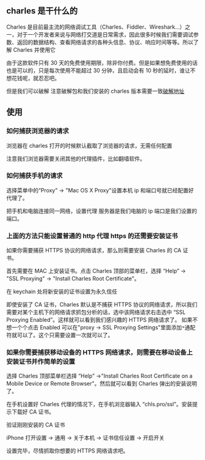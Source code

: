 ## charles 是干什么的

Charles 是目前最主流的网络调试工具（Charles、Fiddler、Wireshark...）之一，对于一个开发者来说与网络打交道是日常需求，因此很多时候我们需要调试参数、返回的数据结构、查看网络请求的各种头信息、协议、响应时间等等。所以了解 Charles 并使用它

由于这款软件只有 30 天的免费使用期限，除非你付费。但是如果想免费使用的话也是可以的，只是每次使用不能超过 30 分钟，且启动会有 10 秒的延时，谁让不想花钱呢，就忍忍吧。

但是我们可以破解 注意破解包和我们安装的 charles 版本需要一致[破解地址](https://www.zzzmode.com/mytools/charles/)

## 使用

### 如何捕获浏览器的请求

浏览器在 charles 打开的时候默认截取了浏览器的请求，无需任何配置

注意我们浏览器需要关闭其他的代理插件，比如翻墙软件。

### 如何捕获手机的请求

选择菜单中的“Proxy” -> "Mac OS X Proxy"设置本机 ip 和端口号就已经配置好代理了。

把手机和电脑连接同一网络，设置代理 服务器是我们电脑的 ip 端口是我们设置的端口。

### 上面的方法只能设置普通的 http 代理 https 的还需要安装证书

如果你需要捕获 HTTPS 协议的网络请求，那么则需要安装 Charles 的 CA 证书。

首先需要在 MAC 上安装证书。点击 Charles 顶部的菜单栏，选择 “Help” -> "SSL Proxying" -> "Install Charles Root Certificate"。

在 keychain 处将新安装的证书设置为永久信任

即使安装了 CA 证书，Charles 默认是不捕获 HTTPS 协议的网络请求，所以我们需要对某个主机下的网络请求抓包分析的话，选中该网络请求右击选中 “SSL Proxying Enabled”。这样就可以看到我们感兴趣的 HTTPS 网络请求了。 如果不想一个个点击 Enabled 可以在"proxy -> SSL Proxying Settings"里面添加`*`通配符就可以了。这个只需要设置一次就可以了。

### 如果你需要捕获移动设备的 HTTPS 网络请求，则需要在移动设备上安装证书并作简单的设置

选择 Charles 顶部菜单栏选择 “Help” ->"Install Charles Root Certificate on a Mobile Device or Remote Browser"。然后就可以看到 Charles 弹出的安装说明了。

在手机设置好 Charles 代理的情况下，在手机浏览器输入 “chls.pro/ssl”。安装提示下载好 CA 证书。

验证刚刚安装的 CA 证书

iPhone 打开设置 -> 通用 -> 关于本机 -> 证书信任设置 -> 开启开关

设置完毕，尽情抓取你想要的 HTTPS 网络请求吧。
